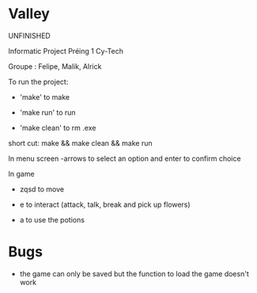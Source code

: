 # Valley
UNFINISHED

Informatic Project Préing 1 Cy-Tech

Groupe : Felipe, Malik, Alrick

To run the project:
- 'make' to make

- 'make run' to run

- 'make clean' to rm .exe


short cut: make && make clean && make run 

In menu screen
-arrows to select an option and enter to confirm choice

In game
- zqsd to move

- e to interact (attack, talk, break and pick up flowers)

-  a to use the potions

# Bugs

- the game can only be saved but the function to load the game doesn't work
